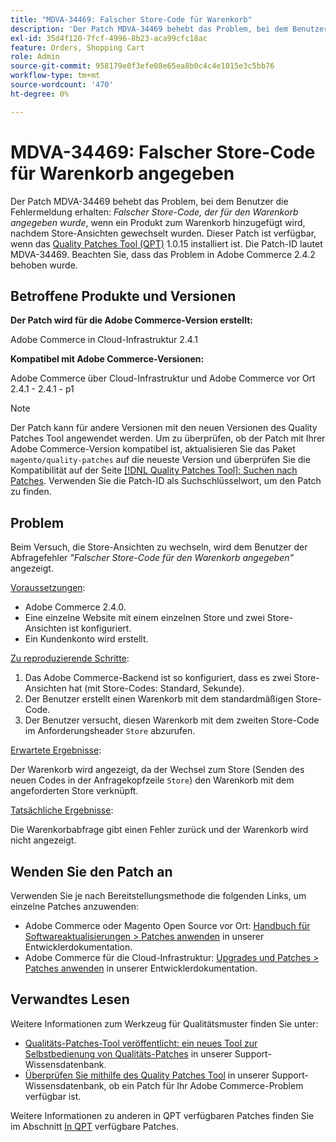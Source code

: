 ```yaml
---
title: "MDVA-34469: Falscher Store-Code für Warenkorb"
description: 'Der Patch MDVA-34469 behebt das Problem, bei dem Benutzer die Fehlermeldung erhalten: *Falscher Store-Code, der für den Warenkorb angegeben ist, wenn ein Produkt zum Warenkorb hinzugefügt wird, nachdem Store-Ansichten gewechselt wurden. Dieser Patch ist verfügbar, wenn das [Quality Patches Tool (QPT)](https://devdocs.magento.com/guides/v2.4/comp-mgr/patching.html#mqp) 1.0.15 installiert ist. Die Patch-ID lautet MDVA-34469. Bitte beachten Sie, dass das Problem in Adobe Commerce 2.4.2 behoben wurde."'
exl-id: 35d4f120-7fcf-4996-8b23-aca99cfc18ac
feature: Orders, Shopping Cart
role: Admin
source-git-commit: 958179e0f3efe08e65ea8b0c4c4e1015e3c5bb76
workflow-type: tm+mt
source-wordcount: '470'
ht-degree: 0%

---
```


# MDVA-34469: Falscher Store-Code für Warenkorb angegeben

Der Patch MDVA-34469 behebt das Problem, bei dem Benutzer die Fehlermeldung erhalten: *Falscher Store-Code, der für den Warenkorb angegeben wurde*, wenn ein Produkt zum Warenkorb hinzugefügt wird, nachdem Store-Ansichten gewechselt wurden. Dieser Patch ist verfügbar, wenn das [Quality Patches Tool (QPT)](https://devdocs.magento.com/guides/v2.4/comp-mgr/patching.html#mqp) 1.0.15 installiert ist. Die Patch-ID lautet MDVA-34469. Beachten Sie, dass das Problem in Adobe Commerce 2.4.2 behoben wurde.

## Betroffene Produkte und Versionen

**Der Patch wird für die Adobe Commerce-Version erstellt:**

Adobe Commerce in Cloud-Infrastruktur 2.4.1

**Kompatibel mit Adobe Commerce-Versionen:**

Adobe Commerce über Cloud-Infrastruktur und Adobe Commerce vor Ort 2.4.1 - 2.4.1 - p1

>[!NOTE]
>
>Der Patch kann für andere Versionen mit den neuen Versionen des Quality Patches Tool angewendet werden. Um zu überprüfen, ob der Patch mit Ihrer Adobe Commerce-Version kompatibel ist, aktualisieren Sie das Paket `magento/quality-patches` auf die neueste Version und überprüfen Sie die Kompatibilität auf der Seite [[!DNL Quality Patches Tool]: Suchen nach Patches](https://devdocs.magento.com/quality-patches/tool.html#patch-grid). Verwenden Sie die Patch-ID als Suchschlüsselwort, um den Patch zu finden.

## Problem

Beim Versuch, die Store-Ansichten zu wechseln, wird dem Benutzer der Abfragefehler *&quot;Falscher Store-Code für den Warenkorb angegeben&quot;* angezeigt.

<u>Voraussetzungen</u>:

* Adobe Commerce 2.4.0.
* Eine einzelne Website mit einem einzelnen Store und zwei Store-Ansichten ist konfiguriert.
* Ein Kundenkonto wird erstellt.

<u>Zu reproduzierende Schritte</u>:

1. Das Adobe Commerce-Backend ist so konfiguriert, dass es zwei Store-Ansichten hat (mit Store-Codes: Standard, Sekunde).
1. Der Benutzer erstellt einen Warenkorb mit dem standardmäßigen Store-Code.
1. Der Benutzer versucht, diesen Warenkorb mit dem zweiten Store-Code im Anforderungsheader `Store` abzurufen.

<u>Erwartete Ergebnisse</u>:

Der Warenkorb wird angezeigt, da der Wechsel zum Store (Senden des neuen Codes in der Anfragekopfzeile `Store`) den Warenkorb mit dem angeforderten Store verknüpft.

<u>Tatsächliche Ergebnisse</u>:

Die Warenkorbabfrage gibt einen Fehler zurück und der Warenkorb wird nicht angezeigt.

## Wenden Sie den Patch an

Verwenden Sie je nach Bereitstellungsmethode die folgenden Links, um einzelne Patches anzuwenden:

* Adobe Commerce oder Magento Open Source vor Ort: [Handbuch für Softwareaktualisierungen > Patches anwenden](https://devdocs.magento.com/guides/v2.4/comp-mgr/patching/mqp.html) in unserer Entwicklerdokumentation.
* Adobe Commerce für die Cloud-Infrastruktur: [Upgrades und Patches > Patches anwenden](https://devdocs.magento.com/cloud/project/project-patch.html) in unserer Entwicklerdokumentation.

## Verwandtes Lesen

Weitere Informationen zum Werkzeug für Qualitätsmuster finden Sie unter:

* [Qualitäts-Patches-Tool veröffentlicht: ein neues Tool zur Selbstbedienung von Qualitäts-Patches](/help/announcements/adobe-commerce-announcements/magento-quality-patches-released-new-tool-to-self-serve-quality-patches.md) in unserer Support-Wissensdatenbank.
* [Überprüfen Sie mithilfe des Quality Patches Tool](/help/support-tools/patches-available-in-qpt-tool/check-patch-for-magento-issue-with-magento-quality-patches.md) in unserer Support-Wissensdatenbank, ob ein Patch für Ihr Adobe Commerce-Problem verfügbar ist.

Weitere Informationen zu anderen in QPT verfügbaren Patches finden Sie im Abschnitt [In QPT](https://support.magento.com/hc/en-us/sections/360010506631-Patches-available-in-QPT-tool-) verfügbare Patches.
